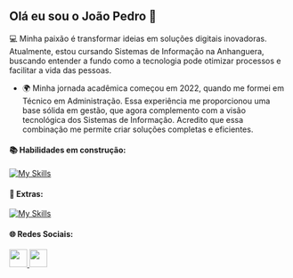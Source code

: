 ## Olá eu sou o João Pedro  👋

💻  Minha paixão é transformar ideias em soluções digitais inovadoras. Atualmente, estou cursando  Sistemas de Informação na Anhanguera, buscando entender a fundo como a tecnologia pode otimizar processos e facilitar a vida das pessoas.
 
   * 🌍 Minha jornada acadêmica começou em 2022, quando me formei em Técnico em Administração. Essa experiência me proporcionou uma base sólida em gestão, que agora complemento com a visão tecnológica dos Sistemas de Informação. Acredito que essa combinação me permite 
  criar soluções completas e eficientes.

#### 📚 Habilidades em construção:

[![My Skills](https://skillicons.dev/icons?i=html,css,js,react,aws,docker,mongodb)](https://skillicons.dev)

#### 🧠 Extras:

[![My Skills](https://skillicons.dev/icons?i=wordpress,notion,vscode,codepen)](https://skillicons.dev)

#### 🌐 Redes Sociais:

<p align="left">
  <a href="https://github.com/jpedrooliveira-dl" target="_blank" rel="noreferrer">
    <picture>
      <source media="(prefers-color-scheme: dark)" srcset="https://raw.githubusercontent.com/danielcranney/readme-generator/main/public/icons/socials/github-dark.svg" />
      <source media="(prefers-color-scheme: light)" srcset="https://raw.githubusercontent.com/danielcranney/readme-generator/main/public/icons/socials/github.svg" />
      <img src="https://raw.githubusercontent.com/danielcranney/readme-generator/main/public/icons/socials/github.svg" width="32" height="32" />
    </picture>
  </a>
  <a href="https://www.linkedin.com/in/joão-pedro-de-oliveira-duarte-lage-14a1a7352" target="_blank" rel="noreferrer">
    <picture>
      <source media="(prefers-color-scheme: dark)" srcset="https://raw.githubusercontent.com/danielcranney/readme-generator/main/public/icons/socials/linkedin-dark.svg" />
      <source media="(prefers-color-scheme: light)" srcset="https://raw.githubusercontent.com/danielcranney/readme-generator/main/public/icons/socials/linkedin.svg" />
      <img src="https://raw.githubusercontent.com/danielcranney/readme-generator/main/public/icons/socials/linkedin.svg" width="32" height="32" />
    </picture>
  </a>
</p>
